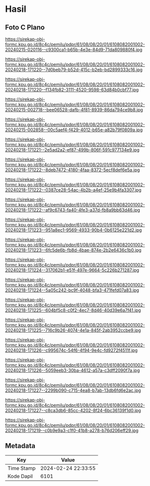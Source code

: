 # Hasil

## Foto C Plano

https://sirekap-obj-formc.kpu.go.id/8c4c/pemilu/pdpr/61/08/08/20/01/6108082001002-20240215-020116--c9300ca1-b65b-4e3e-84d9-71da809880f4.jpg

https://sirekap-obj-formc.kpu.go.id/8c4c/pemilu/pdpr/61/08/08/20/01/6108082001002-20240218-171220--7d0beb79-b52d-415c-b2eb-bd2899333c16.jpg

https://sirekap-obj-formc.kpu.go.id/8c4c/pemilu/pdpr/61/08/08/20/01/6108082001002-20240218-171220--f134fb82-3111-4520-9598-63d84b0cbf77.jpg

https://sirekap-obj-formc.kpu.go.id/8c4c/pemilu/pdpr/61/08/08/20/01/6108082001002-20240215-002718--bee06528-dafb-4f81-8939-86da794ce9b8.jpg

https://sirekap-obj-formc.kpu.go.id/8c4c/pemilu/pdpr/61/08/08/20/01/6108082001002-20240215-002858--00c5aef4-f429-4012-b65e-a82b79f0809a.jpg

https://sirekap-obj-formc.kpu.go.id/8c4c/pemilu/pdpr/61/08/08/20/01/6108082001002-20240218-171221--2e5ad2a2-ef87-499b-806f-591c977134e9.jpg

https://sirekap-obj-formc.kpu.go.id/8c4c/pemilu/pdpr/61/08/08/20/01/6108082001002-20240218-171222--8deb7472-4180-4faa-8372-5ecf8def6e5a.jpg

https://sirekap-obj-formc.kpu.go.id/8c4c/pemilu/pdpr/61/08/08/20/01/6108082001002-20240218-171222--0387ce28-54ac-4b2b-a4ef-25e9b4fa3307.jpg

https://sirekap-obj-formc.kpu.go.id/8c4c/pemilu/pdpr/61/08/08/20/01/6108082001002-20240218-171222--af9c6743-fa40-4fe3-a37d-fb8a9bb63d46.jpg

https://sirekap-obj-formc.kpu.go.id/8c4c/pemilu/pdpr/61/08/08/20/01/6108082001002-20240218-171223--951a8ec1-9569-4933-90b4-0b6125e221d2.jpg

https://sirekap-obj-formc.kpu.go.id/8c4c/pemilu/pdpr/61/08/08/20/01/6108082001002-20240218-171223--6fc5de6b-fb8d-4bae-874e-2b2e6436c1b0.jpg

https://sirekap-obj-formc.kpu.go.id/8c4c/pemilu/pdpr/61/08/08/20/01/6108082001002-20240218-171224--317062b1-e51f-497e-9664-5c226b271287.jpg

https://sirekap-obj-formc.kpu.go.id/8c4c/pemilu/pdpr/61/08/08/20/01/6108082001002-20240218-171224--5a05c242-bc9f-4048-bfa3-471fefd07a83.jpg

https://sirekap-obj-formc.kpu.go.id/8c4c/pemilu/pdpr/61/08/08/20/01/6108082001002-20240218-171225--604bf5c8-c0f2-4ec7-8d46-40d39e6a7f41.jpg

https://sirekap-obj-formc.kpu.go.id/8c4c/pemilu/pdpr/61/08/08/20/01/6108082001002-20240218-171225--716c9b26-4074-4e1a-845f-2ab3952ccbe9.jpg

https://sirekap-obj-formc.kpu.go.id/8c4c/pemilu/pdpr/61/08/08/20/01/6108082001002-20240218-171226--c995674c-54f6-4f94-9e4c-fd9272f4511f.jpg

https://sirekap-obj-formc.kpu.go.id/8c4c/pemilu/pdpr/61/08/08/20/01/6108082001002-20240218-171226--5059eeb3-30ba-4612-a57a-c3dff2090f7a.jpg

https://sirekap-obj-formc.kpu.go.id/8c4c/pemilu/pdpr/61/08/08/20/01/6108082001002-20240218-171227--2299b090-c715-4ea8-b7ab-13db6fd6e2ac.jpg

https://sirekap-obj-formc.kpu.go.id/8c4c/pemilu/pdpr/61/08/08/20/01/6108082001002-20240218-171227--c8ca3db6-85cc-4202-8f24-6bc36139f1d0.jpg

https://sirekap-obj-formc.kpu.go.id/8c4c/pemilu/pdpr/61/08/08/20/01/6108082001002-20240218-171219--c0b9e9a3-c1f0-41b8-a278-b76d206eff29.jpg


## Metadata

| Key        | Value               |
| ---------- | ------------------- |
| Time Stamp | 2024-02-24 22:33:55 |
| Kode Dapil | 6101                |



